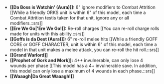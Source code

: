 - **[[Da Boss is Watchin' (Aura)]]:** 6" ignore modifiers to Combat Attrition [[While a friendly ORKS unit is within 6" of this model, each time a Combat Attrition testis taken for that unit, ignore any or all modifiers.::srs]]
- **[[Ere We Go\|'Ere We Go!]]:** Re-roll charges [[You can re-roll charge rolls made for units with this ability.::srs]]
- **[[Goffs is da Dest (Aura)]]:** 6" re-roll melee hits [[While a friendly GOFF CORE or GOFF CHARACTER, unit is within 6" of this model, each time a model in that unit makes a melee attack, you can re-roll the hit roll.::srs]]
- **[[Grand Warlord]]**
- **[[Prophet of Gork and Mork]]:** 4++ invulnerable, can only lose 4 wounds per phase [[This model has a 4+ invulnerable save. In addition, this model can only lose a maximum of 4 wounds in each phase.::srs]]
- **[[Waaagh\|Da Great Waaagh!]]**
